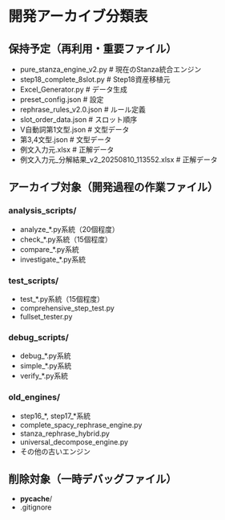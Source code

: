 # 開発アーカイブ分類表

## 保持予定（再利用・重要ファイル）
- pure_stanza_engine_v2.py         # 現在のStanza統合エンジン
- step18_complete_8slot.py          # Step18資産移植元
- Excel_Generator.py                # データ生成
- preset_config.json                # 設定
- rephrase_rules_v2.0.json         # ルール定義
- slot_order_data.json             # スロット順序
- V自動詞第1文型.json              # 文型データ
- 第3,4文型.json                   # 文型データ
- 例文入力元.xlsx                  # 正解データ
- 例文入力元_分解結果_v2_20250810_113552.xlsx # 正解データ

## アーカイブ対象（開発過程の作業ファイル）

### analysis_scripts/
- analyze_*.py系統（20個程度）
- check_*.py系統（15個程度）
- compare_*.py系統
- investigate_*.py系統

### test_scripts/ 
- test_*.py系統（15個程度）
- comprehensive_step_test.py
- fullset_tester.py

### debug_scripts/
- debug_*.py系統
- simple_*.py系統
- verify_*.py系統

### old_engines/
- step16_*, step17_*系統
- complete_spacy_rephrase_engine.py
- stanza_rephrase_hybrid.py
- universal_decompose_engine.py
- その他の古いエンジン

## 削除対象（一時デバッグファイル）
- __pycache__/ 
- .gitignore
